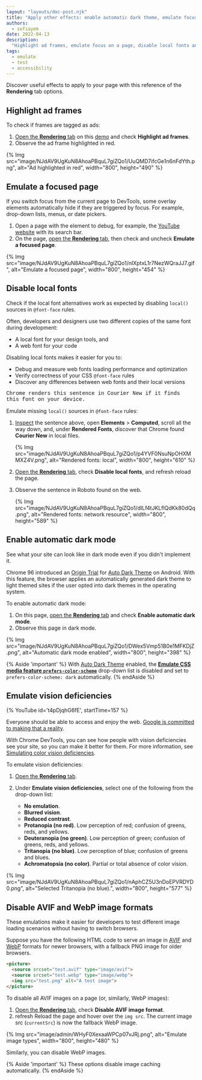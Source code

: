 ```yaml
---
layout: "layouts/doc-post.njk"
title: "Apply other effects: enable automatic dark theme, emulate focus, and more"
authors:
  - sofiayem
date: 2022-04-13
description:
  "Highlight ad frames, emulate focus on a page, disable local fonts and image formats, enable an automatic dark theme, and emulate vision deficiencies."
tags:
  - emulate
  - test
  - accessibility
---
```


<link href="https://fonts.googleapis.com/icon?family=Material+Icons"
      rel="stylesheet">

Discover useful effects to apply to your page with this reference of the **Rendering** tab options.

## Highlight ad frames

To check if frames are tagged as ads:

1. [Open the **Rendering** tab](/docs/devtools/rendering#open-rendering) on this [demo](https://heavy-ads.glitch.me/) and check **Highlight ad frames**.
1. Observe the ad frame highlighted in red.

{% Img src="image/NJdAV9UgKuN8AhoaPBquL7giZQo1/UuQMD7ifcGe1n6nFdYth.png", alt="Ad highlighted in red", width="800", height="490" %}

## Emulate a focused page

If you switch focus from the current page to DevTools, some overlay elements automatically hide if they are triggered by focus. For example, drop-down lists, menus, or date pickers.

1. Open a page with the element to debug, for example, the [YouTube website](https://www.youtube.com/watch?v=zFVWeOKZBHs) with its search bar.
1. On the page, [open the **Rendering** tab](/docs/devtools/rendering#open-rendering), then check and uncheck **Emulate a focused page**.

<div class="elevation--2">
{% Img src="image/NJdAV9UgKuN8AhoaPBquL7giZQo1/nIXptxL1r7NezWQraJJ7.gif", alt="Emulate a focused page", width="800", height="454" %}
</div>

## Disable local fonts

Check if the local font alternatives work as expected by disabling `local()` sources in `@font-face` rules.

Often, developers and designers use two different copies of the same font during development:

- A local font for your design tools, and
- A web font for your code

Disabling local fonts makes it easier for you to:

- Debug and measure web fonts loading performance and optimization
- Verify correctness of your CSS `@font-face` rules
- Discover any differences between web fonts and their local versions

<style>
    @font-face {
      font-family: "Courier New";
      src: local("Courier New"), url(https://fonts.gstatic.com/s/roboto/v29/KFOmCnqEu92Fr1Mu4mxKKTU1Kg.woff2) format('woff2');
    }
    .text-box {
      font-family: 'Courier New';
    }
</style>
<div class="text-box">Chrome renders this sentence in Courier New if it finds this font on your device.</div>

Emulate missing `local()` sources in `@font-face` rules:

1. [Inspect](/docs/devtools/open/#elements) the sentence above, open **Elements** > **Computed**, scroll all the way down, and, under **Rendered Fonts**, discover that Chrome found **Courier New** in local files.

   {% Img src="image/NJdAV9UgKuN8AhoaPBquL7giZQo1/p4YVF0NsuNpOHXMMXZ4V.png", alt="Rendered fonts: local", width="800", height="610" %}

1. [Open the **Rendering** tab](/docs/devtools/rendering#open-rendering), check **Disable local fonts**, and <span class="material-icons">refresh</span> reload the page.
1. Observe the sentence in Roboto found on the web.

   {% Img src="image/NJdAV9UgKuN8AhoaPBquL7giZQo1/dILf4tJKLflQdKk80dQq.png", alt="Rendered fonts: network resource", width="800", height="589" %}

## Enable automatic dark mode

See what your site can look like in dark mode even if you didn't implement it.

Chrome 96 introduced an [Origin Trial](/blog/origin-trials/) for [Auto Dark Theme](/blog/auto-dark-theme/) on Android. With this feature, the browser applies an automatically generated dark theme to light themed sites if the user opted into dark themes in the operating system.

To enable automatic dark mode:

1. On this page, [open the **Rendering** tab](/docs/devtools/rendering#open-rendering) and check **Enable automatic dark mode**.
1. Observe this page in dark mode.

{% Img src="image/NJdAV9UgKuN8AhoaPBquL7giZQo1/DWex5Vmp51B0e1MFKDjZ.png", alt="Automatic dark mode enabled", width="800", height="398" %}

{% Aside 'important' %}
With [Auto Dark Theme](/blog/auto-dark-theme/) enabled, the [**Emulate CSS media feature `prefers-color-scheme`**](/docs/devtools/rendering/emulate-css/#emulate-css-media-feature-prefers-color-scheme) drop-down list is disabled and set to `prefers-color-scheme: dark` automatically.
{% endAside %}

## Emulate vision deficiencies

{% YouTube id='t4pDjqhG6fE', startTime=157 %}

Everyone should be able to access and enjoy the web. [Google is committed to making that a reality](https://www.google.com/accessibility/).

With Chrome DevTools, you can see how people with vision deficiencies see your site, so you can make it better for them. For more information, see [Simulating color vision deficiencies](/blog/cvd/).

To emulate vision deficiencies:

1. [Open the **Rendering** tab](/docs/devtools/rendering#open-rendering).
1. Under **Emulate vision deficiencies**, select one of the following from the drop-down list:

   - **No emulation**.
   - **Blurred vision**.
   - **Reduced contrast**. 
   - **Protanopia (no red)**. Low perception of red; confusion of greens, reds, and yellows.
   - **Deuteranopia (no green)**. Low perception of green; confusion of greens, reds, and yellows.
   - **Tritanopia (no blue)**. Low perception of blue; confusion of greens and blues.
   - **Achromatopsia (no color)**. Partial or total absence of color vision.

{% Img src="image/NJdAV9UgKuN8AhoaPBquL7giZQo1/nAphCZ5U3nDoEPVRDYD0.png", alt="Selected Tritanopia (no blue).", width="800", height="577" %}

## Disable AVIF and WebP image formats

These emulations make it easier for developers to test different image loading scenarios without having to switch browsers.

Suppose you have the following HTML code to serve an image in [AVIF](https://web.dev/compress-images-avif/) and [WebP](https://web.dev/serve-images-webp/) formats for newer browsers, with a fallback PNG image for older browsers.

```html
<picture>
  <source srcset="test.avif" type="image/avif">
  <source srcset="test.webp" type="image/webp">
  <img src="test.png" alt="A test image">
</picture>
```

To disable all AVIF images on a page (or, similarly, WebP images):

1. [Open the **Rendering** tab](/docs/devtools/rendering#open-rendering), check **Disable AVIF image format**.
1. <span class="material-icons">refresh</span> Reload the page and hover over the
`img src`. The current image src (`currentSrc`) is now the fallback WebP image.

{% Img src="image/admin/WHyF0XexaaWPCp07vJRj.png", alt="Emulate image types", width="800", height="480" %}

Similarly, you can disable WebP images. 

{% Aside 'important' %}
These options disable image caching automatically. 
{% endAside %}
